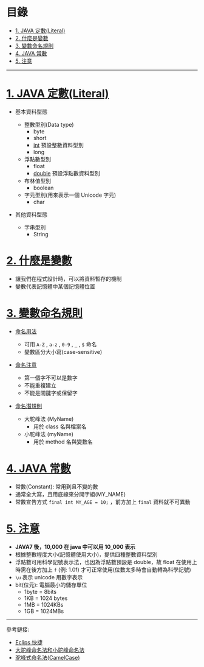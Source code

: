 <h1 id="top">目錄</h1>

- [1. JAVA 定數(Literal)](#s1)
- [2. 什麼是變數](#s2)
- [3. 變數命名規則](#s3)
- [4. JAVA 常數](#s4)
- [5. 注意](#s5)

---

# <a id="s1" class="md-title" href="#top">1. JAVA 定數(Literal)</a>

- 基本資料型態

  - 整數型別(Data type)
    - byte
    - short
    - [int](#) 預設整數資料型別
    - long
  - 浮點數型別
    - float
    - [double](#) 預設浮點數資料型別
  - 布林值型別
    - boolean
  - 字元型別(用來表示一個 Unicode 字元)
    - char

- 其他資料型態

  - 字串型別
    - String

# <a id="s2" class="md-title" href="#top">2. 什麼是變數</a>

- 讓我們在程式設計時，可以將資料暫存的機制
- 變數代表記憶體中某個記憶體位置

# <a id="s3" class="md-title" href="#top">3. 變數命名規則</a>

- [命名用法](#)

  - 可用 `A-Z` , `a-z` , `0-9` , `_` , `$` 命名
  - 變數區分大小寫(case-sensitive)

- [命名注意](#)

  - 第一個字不可以是數字
  - 不能重複建立
  - 不能是關鍵字或保留字

- [命名潛規則](https://blog.csdn.net/jerry11112/article/details/84985026)

  - 大駝峰法 (MyName)
    - 用於 class 名與檔案名
  - 小駝峰法 (myName)
    - 用於 method 名與變數名

# <a id="s4" class="md-title" href="#top">4. JAVA 常數</a>

- 常數(Constant): 常用到且不變的數
- 通常全大寫，且用底線來分開字組(MY_NAME)
- 常數宣告方式 `final int MY_AGE = 10;` ，前方加上 `final` 資料就不可異動

# <a id="s5" class="md-title" href="#top">5. 注意</a>

- **JAVA7 後，10,000 在 java 中可以用 10_000 表示**
- 根據整數程度大小(記憶體使用大小)，提供四種整數資料型別
- 浮點數可用科學記號表示法，也因為浮點數預設是 double，故 float 在使用上時需在後方加上 `f` (例: 1.0f) 才可正常使用(位數太多時會自動轉為科學記號)
- `\u` 表示 unicode 用數字表示
- bit(位元): 電腦最小的儲存單位
  - 1byte = 8bits
  - 1KB = 1024 bytes
  - 1MB = 1024KBs
  - 1GB = 1024MBs

---

參考鏈接:

- [Eclips 快捷](https://oranwind.org/eclipse-chang-yong-kuai-su-jian-ji-zi-dong-wan-cheng-auto-complete/)
- [大驼峰命名法和小驼峰命名法](https://blog.csdn.net/jerry11112/article/details/84985026)
- [驼峰式命名法(CamelCase)](https://jervyshi.gitbooks.io/google-java-styleguide-zh/content/naming/camel-case.html)
